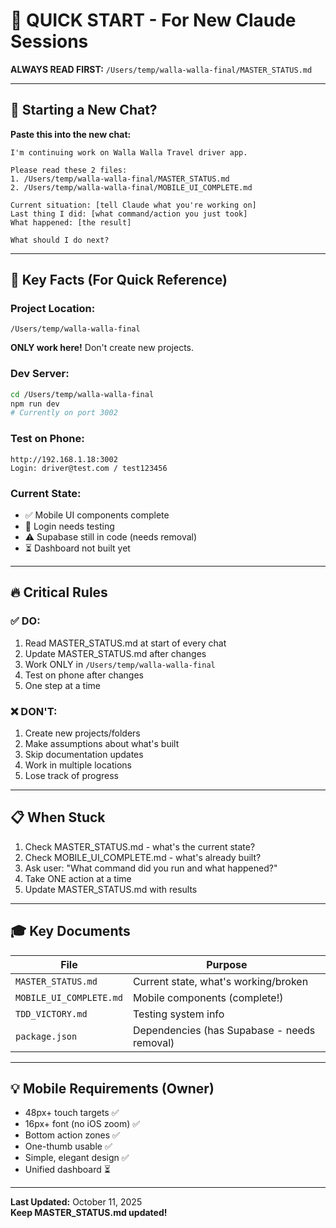 # 🚀 QUICK START - For New Claude Sessions

**ALWAYS READ FIRST:** `/Users/temp/walla-walla-final/MASTER_STATUS.md`

---

## 💬 Starting a New Chat?

**Paste this into the new chat:**

```
I'm continuing work on Walla Walla Travel driver app.

Please read these 2 files:
1. /Users/temp/walla-walla-final/MASTER_STATUS.md
2. /Users/temp/walla-walla-final/MOBILE_UI_COMPLETE.md

Current situation: [tell Claude what you're working on]
Last thing I did: [what command/action you just took]
What happened: [the result]

What should I do next?
```

---

## 🎯 Key Facts (For Quick Reference)

### Project Location:
```
/Users/temp/walla-walla-final
```
**ONLY work here!** Don't create new projects.

### Dev Server:
```bash
cd /Users/temp/walla-walla-final
npm run dev
# Currently on port 3002
```

### Test on Phone:
```
http://192.168.1.18:3002
Login: driver@test.com / test123456
```

### Current State:
- ✅ Mobile UI components complete
- 🚧 Login needs testing
- ⚠️ Supabase still in code (needs removal)
- ⏳ Dashboard not built yet

---

## 🔥 Critical Rules

### ✅ DO:
1. Read MASTER_STATUS.md at start of every chat
2. Update MASTER_STATUS.md after changes
3. Work ONLY in `/Users/temp/walla-walla-final`
4. Test on phone after changes
5. One step at a time

### ❌ DON'T:
1. Create new projects/folders
2. Make assumptions about what's built
3. Skip documentation updates
4. Work in multiple locations
5. Lose track of progress

---

## 📋 When Stuck

1. Check MASTER_STATUS.md - what's the current state?
2. Check MOBILE_UI_COMPLETE.md - what's already built?
3. Ask user: "What command did you run and what happened?"
4. Take ONE action at a time
5. Update MASTER_STATUS.md with results

---

## 🎓 Key Documents

| File | Purpose |
|------|---------|
| `MASTER_STATUS.md` | Current state, what's working/broken |
| `MOBILE_UI_COMPLETE.md` | Mobile components (complete!) |
| `TDD_VICTORY.md` | Testing system info |
| `package.json` | Dependencies (has Supabase - needs removal) |

---

## 💡 Mobile Requirements (Owner)

- 48px+ touch targets ✅
- 16px+ font (no iOS zoom) ✅
- Bottom action zones ✅
- One-thumb usable ✅
- Simple, elegant design ✅
- Unified dashboard ⏳

---

**Last Updated:** October 11, 2025  
**Keep MASTER_STATUS.md updated!**
